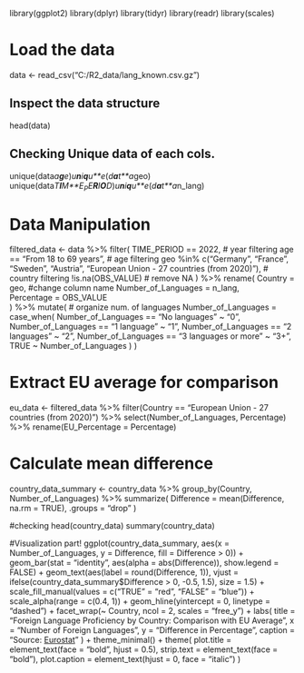 library(ggplot2) library(dplyr) library(tidyr) library(readr)
library(scales)

# Load the data

data &lt;- read\_csv(“C:/R2\_data/lang\_known.csv.gz”)

## Inspect the data structure

head(data)

## Checking Unique data of each cols.

unique(data*a**g**e*)*u**n**i**q**u**e*(*d**a**t**a*geo)  
unique(data*T**I**M**E*<sub>*P*</sub>*E**R**I**O**D*)*u**n**i**q**u**e*(*d**a**t**a*n\_lang)

# Data Manipulation

filtered\_data &lt;- data %&gt;% filter( TIME\_PERIOD == 2022, \# year
filtering age == “From 18 to 69 years”, \# age filtering geo %in%
c(“Germany”, “France”, “Sweden”, “Austria”, “European Union - 27
countries (from 2020)”), \# country filtering !is.na(OBS\_VALUE) \#
remove NA ) %&gt;% rename( Country = geo, \#change column name
Number\_of\_Languages = n\_lang,  
Percentage = OBS\_VALUE  
) %&gt;% mutate( \# organize num. of languages Number\_of\_Languages =
case\_when( Number\_of\_Languages == “No languages” ~ “0”,
Number\_of\_Languages == “1 language” ~ “1”, Number\_of\_Languages == “2
languages” ~ “2”, Number\_of\_Languages == “3 languages or more” ~ “3+”,
TRUE ~ Number\_of\_Languages ) )

# Extract EU average for comparison

eu\_data &lt;- filtered\_data %&gt;% filter(Country == “European Union -
27 countries (from 2020)”) %&gt;% select(Number\_of\_Languages,
Percentage) %&gt;% rename(EU\_Percentage = Percentage)

# Calculate mean difference

country\_data\_summary &lt;- country\_data %&gt;% group\_by(Country,
Number\_of\_Languages) %&gt;% summarize( Difference = mean(Difference,
na.rm = TRUE), .groups = “drop” )

\#checking head(country\_data) summary(country\_data)

\#Visualization part! ggplot(country\_data\_summary, aes(x =
Number\_of\_Languages, y = Difference, fill = Difference &gt; 0)) +
geom\_bar(stat = “identity”, aes(alpha = abs(Difference)), show.legend =
FALSE) + geom\_text(aes(label = round(Difference, 1)), vjust =
ifelse(country\_data\_summary$Difference &gt; 0, -0.5, 1.5), size =
1.5) + scale\_fill\_manual(values = c(“TRUE” = “red”, “FALSE” =
“blue”)) + scale\_alpha(range = c(0.4, 1)) + geom\_hline(yintercept = 0,
linetype = “dashed”) + facet\_wrap(~ Country, ncol = 2, scales =
“free\_y”) + labs( title = “Foreign Language Proficiency by Country:
Comparison with EU Average”, x = “Number of Foreign Languages”, y =
“Difference in Percentage”, caption = “Source:
[Eurostat](https://ec.europa.eu/eurostat/databrowser/view/edat_aes_l23/default/table?lang=en&category=educ.educ_lang.educ_lang_00.edat_aes_l2)”
) + theme\_minimal() + theme( plot.title = element\_text(face = “bold”,
hjust = 0.5), strip.text = element\_text(face = “bold”), plot.caption =
element\_text(hjust = 0, face = “italic”) )
